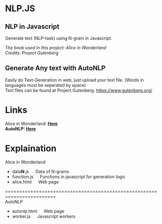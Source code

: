 # NLP.JS

## NLP in Javascript

Generate text (NLP-task) using N-gram in Javascript.

<em>The book used in this project: Alice in Wonderland<br>
Credits: Project Gutenberg</em>

## Generate Any text with AutoNLP
Easily do Text-Generation in web, just upload your text file. (Words in languages must be seperated by space)<br>
Text files can be found at Project Gutenberg. <a href="https://www.gutenberg.org/">https://www.gutenberg.org/</a>

# Links
Alice in Wonderland: <a href="https://nuttanon211211.github.io/NLP.JS/alice.html"><b>Here</b></a>
<br>
<b>AutoNLP: </b> <a href="https://nuttanon211211.github.io/NLP.JS/autonlp.html"><b>Here</b></a>


# Explaination
Alice in Wonderland
 - data<b>N</b>.js &emsp;   Data of N-grams <br>
 - function.js  &emsp;  Functions in javascript for generation logic<br>
 - alice.html  &emsp;   Web page
 
 ========================================================================<br>
 AutoNLP
  - autonlp.html  &emsp;   Web page
  - worker.js  &emsp;   Javascript workers
